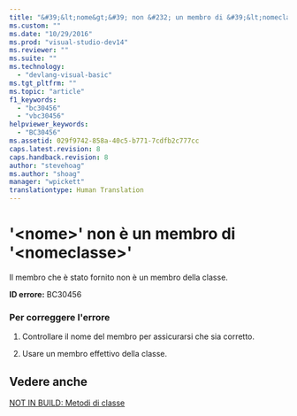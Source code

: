 ```yaml
---
title: "&#39;&lt;nome&gt;&#39; non &#232; un membro di &#39;&lt;nomeclasse&gt;&#39; | Microsoft Docs"
ms.custom: ""
ms.date: "10/29/2016"
ms.prod: "visual-studio-dev14"
ms.reviewer: ""
ms.suite: ""
ms.technology: 
  - "devlang-visual-basic"
ms.tgt_pltfrm: ""
ms.topic: "article"
f1_keywords: 
  - "bc30456"
  - "vbc30456"
helpviewer_keywords: 
  - "BC30456"
ms.assetid: 029f9742-858a-40c5-b771-7cdfb2c777cc
caps.latest.revision: 8
caps.handback.revision: 8
author: "stevehoag"
ms.author: "shoag"
manager: "wpickett"
translationtype: Human Translation
---
```

# &#39;&lt;nome&gt;&#39; non &#232; un membro di &#39;&lt;nomeclasse&gt;&#39;
Il membro che è stato fornito non è un membro della classe.  
  
 **ID errore:** BC30456  
  
### Per correggere l'errore  
  
1.  Controllare il nome del membro per assicurarsi che sia corretto.  
  
2.  Usare un membro effettivo della classe.  
  
## Vedere anche  
 [NOT IN BUILD: Metodi di classe](http://msdn.microsoft.com/it-it/326214bb-6367-48e7-bb24-714844791400)